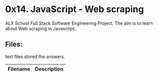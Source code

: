 # 0x14. JavaScript - Web scraping

ALX School Full Stack Software Engineering Project. The aim is to learn about Web scraping in Javascript.

## Files:

text files stored the answers.

| Filename | Description |
| -------- | ----------- |
